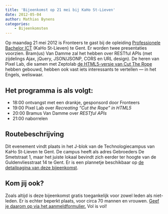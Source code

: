 ```yaml
---
title: 'Bijeenkomst op 21 mei bij KaHo St-Lieven'
date: 2012-05-04
author: Mathias Bynens
categories:
    - Bijeenkomsten
---
```


Op maandag 21 mei 2012 is Fronteers te gast bij de opleiding [Professionele Bachelor ICT](http://www.ikdoeict.be/nl/) (KaHo St-Lieven) te Gent. Er worden twee presentaties voorzien. Bram(us) Van Damme zal het hebben over RESTful APIs (met zijdelings Ajax, jQuery, JSON/JSONP, CORS en URL design). De heren van Pixel Lab, die samen met Zeptolab [de HTML5-versie van Cut The Rope](http://www.cuttherope.ie/dev/) hebben gebouwd, hebben ook vast iets interessants te vertellen — in het Engels, weliswaar.

## Het programma is als volgt:

-   18:00 ontvangst met een drankje, gesponsord door Fronteers
-   19:00 Pixel Lab over _Recreating “Cut the Rope” in HTML5_
-   20:00 Bramus Van Damme over _RESTful APIs_
-   21:00 naborrelen

## Routebeschrijving

Dit evenement vindt plaats in het J-blok van de Technologiecampus van KaHo St-Lieven te Gent. De campus heeft als adres Gebroeders De Smetstraat 1, maar het juiste lokaal bevindt zich eerder ter hoogte van de Guldenvliesstraat 14 te Gent. Er is een plannetje beschikbaar op [de detailpagina van deze bijeenkomst](/bijeenkomsten/2012/kahosl).

## Kom jij ook?

Zoals altijd is deze bijeenkomst gratis toegankelijk voor zowel leden als niet-leden. Er is echter beperkt plaats, voor circa 70 mannen en vrouwen. [Geef je daarom op via het aanmeldformulier.](/bijeenkomsten/2012/kahosl#formulier-1) Vol is vol!
